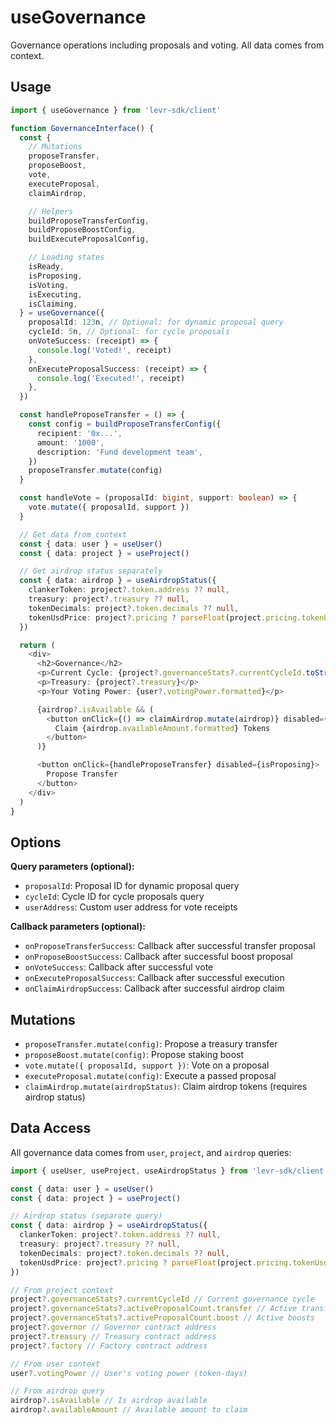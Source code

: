 # useGovernance

Governance operations including proposals and voting. All data comes from context.

## Usage

```typescript
import { useGovernance } from 'levr-sdk/client'

function GovernanceInterface() {
  const {
    // Mutations
    proposeTransfer,
    proposeBoost,
    vote,
    executeProposal,
    claimAirdrop,

    // Helpers
    buildProposeTransferConfig,
    buildProposeBoostConfig,
    buildExecuteProposalConfig,

    // Loading states
    isReady,
    isProposing,
    isVoting,
    isExecuting,
    isClaiming,
  } = useGovernance({
    proposalId: 123n, // Optional: for dynamic proposal query
    cycleId: 5n, // Optional: for cycle proposals
    onVoteSuccess: (receipt) => {
      console.log('Voted!', receipt)
    },
    onExecuteProposalSuccess: (receipt) => {
      console.log('Executed!', receipt)
    },
  })

  const handleProposeTransfer = () => {
    const config = buildProposeTransferConfig({
      recipient: '0x...',
      amount: '1000',
      description: 'Fund development team',
    })
    proposeTransfer.mutate(config)
  }

  const handleVote = (proposalId: bigint, support: boolean) => {
    vote.mutate({ proposalId, support })
  }

  // Get data from context
  const { data: user } = useUser()
  const { data: project } = useProject()

  // Get airdrop status separately
  const { data: airdrop } = useAirdropStatus({
    clankerToken: project?.token.address ?? null,
    treasury: project?.treasury ?? null,
    tokenDecimals: project?.token.decimals ?? null,
    tokenUsdPrice: project?.pricing ? parseFloat(project.pricing.tokenUsd) : null,
  })

  return (
    <div>
      <h2>Governance</h2>
      <p>Current Cycle: {project?.governanceStats?.currentCycleId.toString()}</p>
      <p>Treasury: {project?.treasury}</p>
      <p>Your Voting Power: {user?.votingPower.formatted}</p>

      {airdrop?.isAvailable && (
        <button onClick={() => claimAirdrop.mutate(airdrop)} disabled={isClaiming}>
          Claim {airdrop.availableAmount.formatted} Tokens
        </button>
      )}

      <button onClick={handleProposeTransfer} disabled={isProposing}>
        Propose Transfer
      </button>
    </div>
  )
}
```

## Options

**Query parameters (optional):**

- `proposalId`: Proposal ID for dynamic proposal query
- `cycleId`: Cycle ID for cycle proposals query
- `userAddress`: Custom user address for vote receipts

**Callback parameters (optional):**

- `onProposeTransferSuccess`: Callback after successful transfer proposal
- `onProposeBoostSuccess`: Callback after successful boost proposal
- `onVoteSuccess`: Callback after successful vote
- `onExecuteProposalSuccess`: Callback after successful execution
- `onClaimAirdropSuccess`: Callback after successful airdrop claim

## Mutations

- `proposeTransfer.mutate(config)`: Propose a treasury transfer
- `proposeBoost.mutate(config)`: Propose staking boost
- `vote.mutate({ proposalId, support })`: Vote on a proposal
- `executeProposal.mutate(config)`: Execute a passed proposal
- `claimAirdrop.mutate(airdropStatus)`: Claim airdrop tokens (requires airdrop status)

## Data Access

All governance data comes from `user`, `project`, and `airdrop` queries:

```typescript
import { useUser, useProject, useAirdropStatus } from 'levr-sdk/client'

const { data: user } = useUser()
const { data: project } = useProject()

// Airdrop status (separate query)
const { data: airdrop } = useAirdropStatus({
  clankerToken: project?.token.address ?? null,
  treasury: project?.treasury ?? null,
  tokenDecimals: project?.token.decimals ?? null,
  tokenUsdPrice: project?.pricing ? parseFloat(project.pricing.tokenUsd) : null,
})

// From project context
project?.governanceStats?.currentCycleId // Current governance cycle
project?.governanceStats?.activeProposalCount.transfer // Active transfers
project?.governanceStats?.activeProposalCount.boost // Active boosts
project?.governor // Governor contract address
project?.treasury // Treasury contract address
project?.factory // Factory contract address

// From user context
user?.votingPower // User's voting power (token-days)

// From airdrop query
airdrop?.isAvailable // Is airdrop available
airdrop?.availableAmount // Available amount to claim
```
